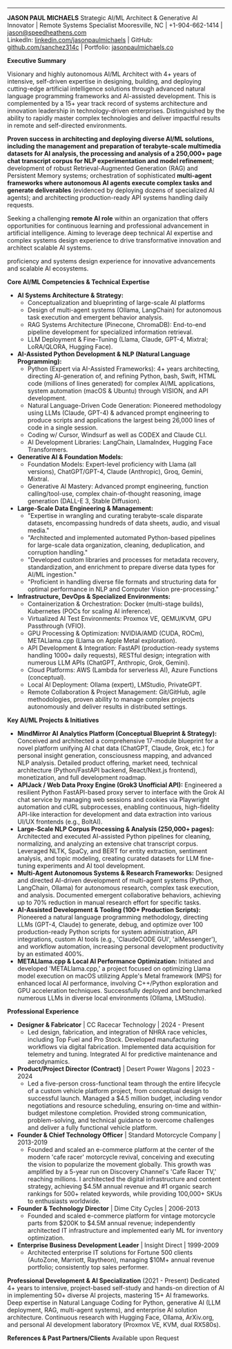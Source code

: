 ---

**JASON PAUL MICHAELS** Strategic AI/ML Architect & Generative AI Innovator | Remote Systems Specialist Mooresville, NC | \+1-904-662-1414 | [jason@speedheathens.com](mailto:jason@speedheathens.com)  
LinkedIn: [linkedin.com/jasonpaulmichaels](https://www.linkedin.com/in/thejasonpaulmichaels/) | GitHub: [github.com/sanchez314c](https://www.google.com/search?q=https://github.com/sanchez314c) | Portfolio: [jasonpaulmichaels.co](http://jasonpaulmichaels.co) 

**Executive Summary**

Visionary and highly autonomous AI/ML Architect with 4+ years of intensive, self-driven expertise in designing, building, and deploying cutting-edge artificial intelligence solutions through advanced natural language programming frameworks and AI-assisted development. This is complemented by a 15+ year track record of systems architecture and innovation leadership in technology-driven enterprises. Distinguished by the ability to rapidly master complex technologies and deliver impactful results in remote and self-directed environments.

**Proven success in architecting and deploying diverse Al/ML solutions, including the management and preparation of terabyte-scale multimedia datasets for AI analysis, the processing and analysis of a 250,000+ page chat transcript corpus for NLP experimentation and model refinement**; development of robust Retrieval-Augmented Generation (RAG) and Persistent Memory systems; orchestration of sophisticated **multi-agent frameworks where autonomous AI agents execute complex tasks and generate deliverables** (evidenced by deploying dozens of specialized AI agents); and architecting production-ready API systems handling daily requests.

Seeking a challenging **remote AI role** within an organization that offers opportunities for continuous learning and professional advancement in artificial intelligence. Aiming to leverage deep technical AI expertise and complex systems design experience to drive transformative innovation and architect scalable AI systems.

proficiency and systems design experience for innovative advancements and scalable AI ecosystems.

**Core AI/ML Competencies & Technical Expertise**

* **AI Systems Architecture & Strategy:**  
  * Conceptualization and blueprinting of large-scale AI platforms  
  * Design of multi-agent systems (Ollama, LangChain) for autonomous task execution and emergent behavior analysis.  
  * RAG Systems Architecture (Pinecone, ChromaDB): End-to-end pipeline development for specialized information retrieval.  
  * LLM Deployment & Fine-Tuning (Llama, Claude, GPT-4, Mixtral; LoRA/QLORA, Hugging Face).  
* **AI-Assisted Python Development & NLP (Natural Language Programming):**  
  * Python (Expert via AI-Assisted Frameworks): 4+ years architecting, directing AI-generation of, and refining Python, bash, Swift, HTML code (millions of lines generated) for complex AI/ML applications, system automation (macOS & Ubuntu) through VISION, and API development.  
  * Natural Language-Driven Code Generation: Pioneered methodology using LLMs (Claude, GPT-4) & advanced prompt engineering to produce scripts and applications the largest being 26,000 lines of code in a single session.  
  * Coding w/ Cursor, Windsurf as well as CODEX and Claude CLI.  
  * AI Development Libraries: LangChain, LlamaIndex, Hugging Face Transformers.  
* **Generative AI & Foundation Models:**  
  * Foundation Models: Expert-level proficiency with Llama (all versions), ChatGPT/GPT-4, Claude (Anthropic), Groq, Gemini, Mixtral.  
  * Generative AI Mastery: Advanced prompt engineering, function calling/tool-use, complex chain-of-thought reasoning, image generation (DALL-E 3, Stable Diffusion).  
* **Large-Scale Data Engineering & Management:**  
  * "Expertise in wrangling and curating terabyte-scale disparate datasets, encompassing hundreds of data sheets, audio, and visual media."  
  * "Architected and implemented automated Python-based pipelines for large-scale data organization, cleaning, deduplication, and corruption handling."  
  * "Developed custom libraries and processes for metadata recovery, standardization, and enrichment to prepare diverse data types for AI/ML ingestion."  
  * "Proficient in handling diverse file formats and structuring data for optimal performance in NLP and Computer Vision pre-processing."  
* **Infrastructure, DevOps & Specialized Environments:**  
  * Containerization & Orchestration: Docker (multi-stage builds), Kubernetes (POCs for scaling AI inference).  
  * Virtualized AI Test Environments: Proxmox VE, QEMU/KVM, GPU Passthrough (VFIO).  
  * GPU Processing & Optimization: NVIDIA/AMD (CUDA, ROCm), METALlama.cpp (Llama on Apple Metal exploration).  
  * API Development & Integration: FastAPI (production-ready systems handling 1000+ daily requests), RESTful design; integration with numerous LLM APIs (ChatGPT, Anthropic, Grok, Gemini).  
  * Cloud Platforms: AWS (Lambda for serverless AI), Azure Functions (conceptual).  
  * Local AI Deployment: Ollama (expert), LMStudio, PrivateGPT.  
  * Remote Collaboration & Project Management: Git/GitHub, agile methodologies, proven ability to manage complex projects autonomously and deliver results in distributed settings.

**Key AI/ML Projects & Initiatives**

* **MindMirror AI Analytics Platform (Conceptual Blueprint & Strategy):** Conceived and architected a comprehensive 17-module blueprint for a novel platform unifying AI chat data (ChatGPT, Claude, Grok, etc.) for personal insight generation, consciousness mapping, and advanced NLP analysis. Detailed product offering, market need, technical architecture (Python/FastAPI backend, React/Next.js frontend), monetization, and full development roadmap.  
* **APIJack / Web Data Proxy Engine (Grok3 Unofficial API):** Engineered a resilient Python FastAPI-based proxy server to interface with the Grok AI chat service by managing web sessions and cookies via Playwright automation and cURL subprocesses, enabling continuous, high-fidelity API-like interaction for development and data extraction into various UI/UX frontends (e.g., BoltAI).  
* **Large-Scale NLP Corpus Processing & Analysis (250,000+ pages):** Architected and executed AI-assisted Python pipelines for cleaning, normalizing, and analyzing an extensive chat transcript corpus. Leveraged NLTK, SpaCy, and BERT for entity extraction, sentiment analysis, and topic modeling, creating curated datasets for LLM fine-tuning experiments and AI tool development.  
* **Multi-Agent Autonomous Systems & Research Frameworks:** Designed and directed AI-driven development of multi-agent systems (Python, LangChain, Ollama) for autonomous research, complex task execution, and analysis. Documented emergent collaborative behaviors, achieving up to 70% reduction in manual research effort for specific tasks.  
* **AI-Assisted Development & Tooling (100+ Production Scripts):** Pioneered a natural language programming methodology, directing LLMs (GPT-4, Claude) to generate, debug, and optimize over 100 production-ready Python scripts for system administration, API integrations, custom AI tools (e.g., 'ClaudeCODE GUI', 'aiMessenger'), and workflow automation, increasing personal development productivity by an estimated 400%.  
* **METALlama.cpp & Local AI Performance Optimization:** Initiated and developed 'METALlama.cpp,' a project focused on optimizing Llama model execution on macOS utilizing Apple's Metal framework (MPS) for enhanced local AI performance, involving C++/Python exploration and GPU acceleration techniques. Successfully deployed and benchmarked numerous LLMs in diverse local environments (Ollama, LMStudio).

**Professional Experience**

* **Designer & Fabricator** | CC Racecar Technology | 2024 \- Present  
  * Led design, fabrication, and integration of NHRA race vehicles, including Top Fuel and Pro Stock. Developed manufacturing workflows via digital fabrication. Implemented data acquisition for telemetry and tuning. Integrated AI for predictive maintenance and aerodynamics.  
* **Product/Project Director (Contract)** | Desert Power Wagons | 2023 \- 2024  
  * Led a five-person cross-functional team through the entire lifecycle of a custom vehicle platform project, from conceptual design to successful launch. Managed a $4.5 million budget, including vendor negotiations and resource scheduling, ensuring on-time and within-budget milestone completion. Provided strong communication, problem-solving, and technical guidance to overcome challenges and deliver a fully functional vehicle platform.  
* **Founder & Chief Technology Officer** | Standard Motorcycle Company | 2013-2019  
  * Founded and scaled an e-commerce platform at the center of the modern 'cafe racer' motorcycle revival, conceiving and executing the vision to popularize the movement globally. This growth was amplified by a 5-year run on Discovery Channel's 'Cafe Racer TV,' reaching millions. I architected the digital infrastructure and content strategy, achieving $4.5M annual revenue and \#1 organic search rankings for 500+ related keywords, while providing 100,000+ SKUs to enthusiasts worldwide.  
* **Founder & Technology Director** | Dime City Cycles | 2006-2013  
  * Founded and scaled e-commerce platform for vintage motorcycle parts from $200K to $4.5M annual revenue; independently architected IT infrastructure and implemented early ML for inventory optimization.  
* **Enterprise Business Development Leader** | Insight Direct | 1999-2009  
  * Architected enterprise IT solutions for Fortune 500 clients (AutoZone, Marriott, Raytheon), managing $10M+ annual revenue portfolio; consistently top sales performer.

**Professional Development & AI Specialization** (2021 \- Present) Dedicated 4+ years to intensive, project-based self-study and hands-on direction of AI in implementing 50+ diverse AI projects, mastering 15+ AI frameworks. Deep expertise in Natural Language Coding for Python, generative AI (LLM deployment, RAG, multi-agent systems), and enterprise AI solution architecture. Continuous research with Hugging Face, Ollama, ArXiv.org, and personal AI development laboratory (Proxmox VE, KVM, dual RX580s).

**References & Past Partners/Clients** Available upon Request